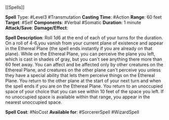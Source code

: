 [[Spells]]

**Spell** Type: #Level3 #Transmutation 
**Casting Time**: #Action 
**Range**: 60 feet
**Target**: #Self 
**Components**: #Verbal #Somatic 
**Duration**: 1 minute
**Attack/Save**:
**Damage/Effect**:

**Spell Description**: 
	Roll 1d6 at the end of each of your turns for the duration. On a roll of 4-6,you vanish from your current plane of existence and appear in the Ethereal Plane (the spell ends instantly if you are already on that plane). While on the Ethereal Plane, you can perceive the plane you left, which is cast in shades of gray, but you can't see anything there more than 60 feet away. You can affect and be affected only by other creatures on the Ethereal Plane, and creatures on the other plane can't perceive you unless they have a special ability that lets them perceive things on the Ethereal Plane.
	You return to the other plane at the start of your next turn and when the spell ends if you are on the Ethereal Plane. You return to an unoccupied space of your choice that you can see within 10 feet of the space you left. If no unoccupied space is available within that range, you appear in the nearest unoccupied space.

**Spell Cost**: #NoCost 
**Available for**: #SorcererSpell #WizardSpell 
